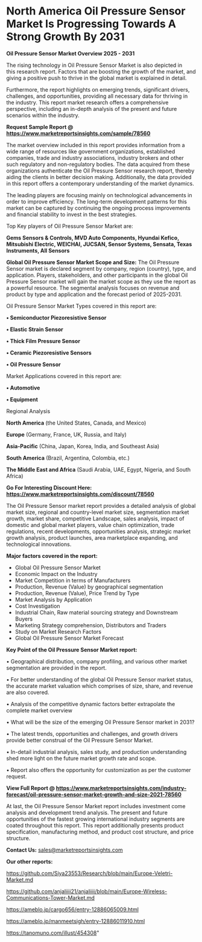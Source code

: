 # North America Oil Pressure Sensor Market Is Progressing Towards A Strong Growth By 2031

<Strong> Oil Pressure Sensor Market Overview 2025 - 2031</strong>

The rising technology in Oil Pressure Sensor Market is also depicted in this research report. Factors that are boosting the growth of the market, and giving a positive push to thrive in the global market is explained in detail.

Furthermore, the report highlights on emerging trends, significant drivers, challenges, and opportunities, providing all necessary data for thriving in the industry. This report market research offers a comprehensive perspective, including an in-depth analysis of the present and future scenarios within the industry.

<strong>Request Sample Report @ <a href=https://www.marketreportsinsights.com/sample/78560>https://www.marketreportsinsights.com/sample/78560</a></strong>

The market overview included in this report provides information from a wide range of resources like government organizations, established companies, trade and industry associations, industry brokers and other such regulatory and non-regulatory bodies. The data acquired from these organizations authenticate the Oil Pressure Sensor research report, thereby aiding the clients in better decision making. Additionally, the data provided in this report offers a contemporary understanding of the market dynamics.

The leading players are focusing mainly on technological advancements in order to improve efficiency. The long-term development patterns for this market can be captured by continuing the ongoing process improvements and financial stability to invest in the best strategies.

Top Key players of Oil Pressure Sensor Market are:

<strong>Gems Sensors & Controls, MVD Auto Components, Hyundai Kefico, Mitsubishi Electric, WEICHAI, JUCSAN, Sensor Systems, Sensata, Texas Instruments, All Sensors</strong>

<strong><b>Global Oil Pressure Sensor Market Scope and Size:</b></strong>
The Oil Pressure Sensor market is declared segment by company, region (country), type, and application. Players, stakeholders, and other participants in the global Oil Pressure Sensor market will gain the market scope as they use the report as a powerful resource. The segmental analysis focuses on revenue and product by type and application and the forecast period of 2025-2031.

Oil Pressure Sensor Market Types covered in this report are:

<strong>• Semiconductor Piezoresistive Sensor

• Elastic Strain Sensor

• Thick Film Pressure Sensor

• Ceramic Piezoresistive Sensors

• Oil Pressure Sensor</strong>

Market Applications covered in this report are:

<strong>• Automotive

• Equipment</strong> 

Regional Analysis

<strong>North America</strong> (the United States, Canada, and Mexico)

<strong>Europe</strong> (Germany, France, UK, Russia, and Italy)

<strong>Asia-Pacific</strong> (China, Japan, Korea, India, and Southeast Asia)

<strong>South America</strong> (Brazil, Argentina, Colombia, etc.)

<strong>The Middle East and Africa</strong> (Saudi Arabia, UAE, Egypt, Nigeria, and South Africa)

<strong>Go For Interesting Discount Here: <a href=https://www.marketreportsinsights.com/discount/78560>https://www.marketreportsinsights.com/discount/78560</a></strong>

The Oil Pressure Sensor market report provides a detailed analysis of global market size, regional and country-level market size, segmentation market growth, market share, competitive Landscape, sales analysis, impact of domestic and global market players, value chain optimization, trade regulations, recent developments, opportunities analysis, strategic market growth analysis, product launches, area marketplace expanding, and technological innovations.

<strong><b>Major factors covered in the report:</b></strong>
<ul>
  <li>Global Oil Pressure Sensor Market </li>
  <li>Economic Impact on the Industry</li>
  <li>Market Competition in terms of Manufacturers</li>
  <li>Production, Revenue (Value) by geographical segmentation</li>
  <li>Production, Revenue (Value), Price Trend by Type</li>
  <li>Market Analysis by Application</li>
  <li>Cost Investigation</li>
  <li>Industrial Chain, Raw material sourcing strategy and Downstream Buyers</li>
  <li>Marketing Strategy comprehension, Distributors and Traders</li>
  <li>Study on Market Research Factors</li>
  <li>Global Oil Pressure Sensor Market Forecast</li>
</ul>

<strong><b>Key Point of the Oil Pressure Sensor Market report:</b></strong>

• Geographical distribution, company profiling, and various other market segmentation are provided in the report.

• For better understanding of the global Oil Pressure Sensor market status, the accurate market valuation which comprises of size, share, and revenue are also covered.

• Analysis of the competitive dynamic factors better extrapolate the complete market overview

• What will be the size of the emerging Oil Pressure Sensor market in 2031?

• The latest trends, opportunities and challenges, and growth drivers provide better construal of the Oil Pressure Sensor Market.

• In-detail industrial analysis, sales study, and production understanding shed more light on the future market growth rate and scope.

• Report also offers the opportunity for customization as per the customer request.

<strong><b>View Full Report @ <a href=https://www.marketreportsinsights.com/industry-forecast/oil-pressure-sensor-market-growth-and-size-2021-78560>https://www.marketreportsinsights.com/industry-forecast/oil-pressure-sensor-market-growth-and-size-2021-78560</a></b></strong>


At last, the Oil Pressure Sensor Market report includes investment come analysis and development trend analysis. The present and future opportunities of the fastest growing international industry segments are coated throughout this report. This report additionally presents product specification, manufacturing method, and product cost structure, and price structure.

<strong>Contact Us:</strong>
sales@marketreportsinsights.com

<strong>Our other reports:</strong>

<a href=https://github.com/Siya23553/Research/blob/main/Europe-Veletri-Market.md>https://github.com/Siya23553/Research/blob/main/Europe-Veletri-Market.md</a>

<a href=https://github.com/anjaliiii21/anjaliiii/blob/main/Europe-Wireless-Communications-Tower-Market.md>https://github.com/anjaliiii21/anjaliiii/blob/main/Europe-Wireless-Communications-Tower-Market.md</a>

<a href=https://ameblo.jp/cargo656/entry-12886065009.html>https://ameblo.jp/cargo656/entry-12886065009.html</a>

<a href=https://ameblo.jp/manmeetsigh/entry-12886011910.html>https://ameblo.jp/manmeetsigh/entry-12886011910.html</a>

<a href=https://tanomuno.com/illust/454308>https://tanomuno.com/illust/454308</a>"
